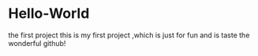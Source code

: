 # Hello-World
the first project
this is my first project ,which is just for fun and is taste the wonderful github!
